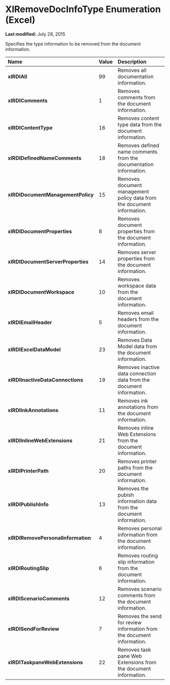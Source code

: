 
# XlRemoveDocInfoType Enumeration (Excel)

 **Last modified:** July 28, 2015

Specifies the type information to be removed from the document information.


|**Name**|**Value**|**Description**|
|:-----|:-----|:-----|
| **xlRDIAll**|99|Removes all documentation information.|
| **xlRDIComments**|1|Removes comments from the document information.|
| **xlRDIContentType**|16|Removes content type data from the document information.|
| **xlRDIDefinedNameComments**|18|Removes defined name comments from the documentation information.|
| **xlRDIDocumentManagementPolicy**|15|Removes document management policy data from the document information.|
| **xlRDIDocumentProperties**|8|Removes document properties from the document information.|
| **xlRDIDocumentServerProperties**|14|Removes server properties from the document information.|
| **xlRDIDocumentWorkspace**|10|Removes workspace data from the document information.|
| **xlRDIEmailHeader**|5|Removes email headers from the document information.|
| **xlRDIExcelDataModel**|23|Removes Data Model data from the document information.|
| **xlRDIInactiveDataConnections**|19|Removes inactive data connection data from the document information.|
| **xlRDIInkAnnotations**|11|Removes ink annotations from the document information.|
| **xlRDIInlineWebExtensions**|21|Removes inline Web Extensions from the document information.|
| **xlRDIPrinterPath**|20|Removes printer paths from the document information.|
| **xlRDIPublishInfo**|13|Removes the pubish information data from the document information.|
| **xlRDIRemovePersonalInformation**|4|Removes personal information from the document information.|
| **xlRDIRoutingSlip**|6|Removes routing slip information from the document information.|
| **xlRDIScenarioComments**|12|Removes scenario comments from the document information.|
| **xlRDISendForReview**|7|Removes the send for review information from the document information.|
| **xlRDITaskpaneWebExtensions**|22|Removes task pane Web Extensions from the document information.|
